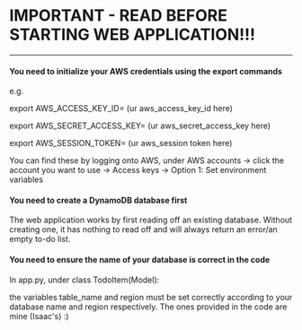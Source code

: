# IMPORTANT - READ BEFORE STARTING WEB APPLICATION!!!

-------------------------------------------------------------------------------------------------------------------------------

#### 

#### You need to initialize your AWS credentials using the export commands 

e.g. 

export AWS\_ACCESS\_KEY\_ID= (ur aws\_access\_key\_id here)

export AWS\_SECRET\_ACCESS\_KEY= (ur aws\_secret\_access\_key here)

export AWS\_SESSION\_TOKEN= (ur aws\_session token here)



You can find these by logging onto AWS, under AWS accounts -> click the account you want to use -> Access keys -> Option 1: Set environment variables







#### 

#### You need to create a DynamoDB database first



The web application works by first reading off an existing database. Without creating one, it has nothing to read off and will always return an error/an empty to-do list.











#### You need to ensure the name of your database is correct in the code



In app.py, under class TodoItem(Model):

the variables table\_name and region must be set correctly according to your database name and region respectively. The ones provided in the code are mine (Isaac's) :) 

